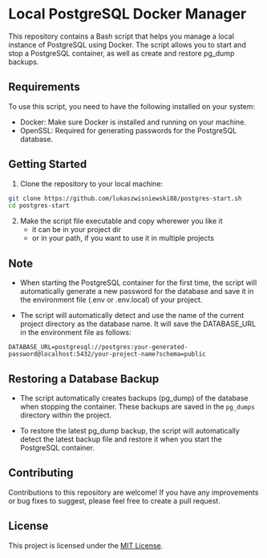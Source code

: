 # Local PostgreSQL Docker Manager

This repository contains a Bash script that helps you manage a local instance of PostgreSQL using Docker. The script allows you to start and stop a PostgreSQL container, as well as create and restore pg_dump backups.

## Requirements

To use this script, you need to have the following installed on your system:

- Docker: Make sure Docker is installed and running on your machine.
- OpenSSL: Required for generating passwords for the PostgreSQL database.

## Getting Started

1. Clone the repository to your local machine:

```bash
git clone https://github.com/lukaszwisniewski88/postgres-start.sh
cd postgres-start
```

2. Make the script file executable and copy wherewer you like it
   - it can be in your project dir
   - or in your path, if you want to use it in multiple projects

## Note

- When starting the PostgreSQL container for the first time, the script will automatically generate a new password for the database and save it in the environment file (.env or .env.local) of your project.

- The script will automatically detect and use the name of the current project directory as the database name. It will save the DATABASE_URL in the environment file as follows:

```
DATABASE_URL=postgresql://postgres:your-generated-password@localhost:5432/your-project-name?schema=public
```

## Restoring a Database Backup

- The script automatically creates backups (pg_dump) of the database when stopping the container. These backups are saved in the `pg_dumps` directory within the project.

- To restore the latest pg_dump backup, the script will automatically detect the latest backup file and restore it when you start the PostgreSQL container.

## Contributing

Contributions to this repository are welcome! If you have any improvements or bug fixes to suggest, please feel free to create a pull request.

## License

This project is licensed under the [MIT License](LICENSE).
